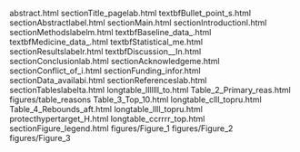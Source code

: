 abstract.html
sectionTitle_pagelab.html
textbfBullet_point_s.html
sectionAbstractlabel.html
sectionMain.html
sectionIntroductionl.html
sectionMethodslabelm.html
textbfBaseline_data_.html
textbfMedicine_data_.html
textbfStatistical_me.html
sectionResultslabelr.html
textbfDiscussion__In.html
sectionConclusionlab.html
sectionAcknowledgeme.html
sectionConflict_of_i.html
sectionFunding_infor.html
sectionData_availabi.html
sectionReferenceslab.html
sectionTableslabelta.html
longtable_lllllll_to.html
Table_2_Primary_reas.html
figures/table_reasons
Table_3_Top_10.html
longtable_clll_topru.html
Table_4_Rebounds_aft.html
longtable_llll_topru.html
protecthypertarget_H.html
longtable_ccrrrr_top.html
sectionFigure_legend.html
figures/Figure_1
figures/Figure_2
figures/Figure_3